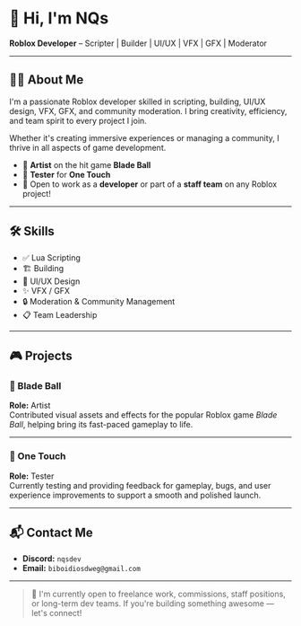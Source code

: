 # 👋 Hi, I'm NQs

**Roblox Developer** – Scripter | Builder | UI/UX | VFX | GFX | Moderator

---

## 🧑‍💻 About Me

I'm a passionate Roblox developer skilled in scripting, building, UI/UX design, VFX, GFX, and community moderation. I bring creativity, efficiency, and team spirit to every project I join.

Whether it's creating immersive experiences or managing a community, I thrive in all aspects of game development.

- 🎨 **Artist** on the hit game **Blade Ball**
- 🧪 **Tester** for **One Touch**
- 🤝 Open to work as a **developer** or part of a **staff team** on any Roblox project!

---

## 🛠️ Skills

- ✅ Lua Scripting
- 🏗️ Building
- 🎨 UI/UX Design
- ✨ VFX / GFX
- 🔒 Moderation & Community Management
- 📋 Team Leadership

---

## 🎮 Projects

### 🔹 Blade Ball
**Role:** Artist  
Contributed visual assets and effects for the popular Roblox game *Blade Ball*, helping bring its fast-paced gameplay to life.

---

### 🔹 One Touch
**Role:** Tester  
Currently testing and providing feedback for gameplay, bugs, and user experience improvements to support a smooth and polished launch.

---

## 📬 Contact Me

- **Discord:** `nqsdev`
- **Email:** `biboidiosdweg@gmail.com`

---

> 💼 I'm currently open to freelance work, commissions, staff positions, or long-term dev teams. If you're building something awesome — let's connect!


